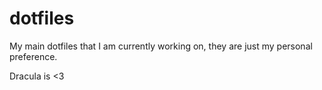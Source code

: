 # dotfiles

My main dotfiles that I am currently working on, they are just my personal preference.

Dracula is <3
